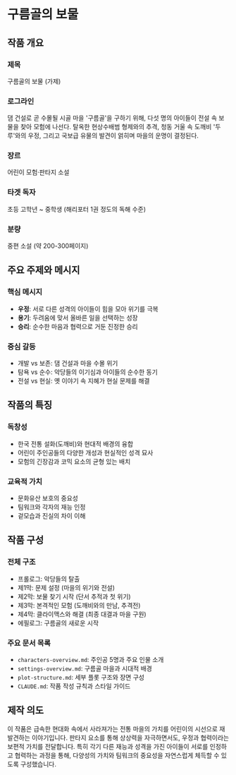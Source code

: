 # 구름골의 보물

## 작품 개요

### 제목
구름골의 보물 (가제)

### 로그라인
댐 건설로 곧 수몰될 시골 마을 '구름골'을 구하기 위해, 다섯 명의 아이들이 전설 속 보물을 찾아 모험에 나선다. 탈옥한 현상수배범 형제와의 추격, 청동 거울 속 도깨비 '두루'와의 우정, 그리고 국보급 유물의 발견이 얽히며 마을의 운명이 결정된다.

### 장르
어린이 모험·판타지 소설

### 타겟 독자
초등 고학년 ~ 중학생 (해리포터 1권 정도의 독해 수준)

### 분량
중편 소설 (약 200-300페이지)

## 주요 주제와 메시지

### 핵심 메시지
- **우정**: 서로 다른 성격의 아이들이 힘을 모아 위기를 극복
- **용기**: 두려움에 맞서 올바른 일을 선택하는 성장
- **승리**: 순수한 마음과 협력으로 거둔 진정한 승리

### 중심 갈등
- 개발 vs 보존: 댐 건설과 마을 수몰 위기
- 탐욕 vs 순수: 악당들의 이기심과 아이들의 순수한 동기
- 전설 vs 현실: 옛 이야기 속 지혜가 현실 문제를 해결

## 작품의 특징

### 독창성
- 한국 전통 설화(도깨비)와 현대적 배경의 융합
- 어린이 주인공들의 다양한 개성과 현실적인 성격 묘사
- 모험의 긴장감과 코믹 요소의 균형 있는 배치

### 교육적 가치
- 문화유산 보호의 중요성
- 팀워크와 각자의 재능 인정
- 겉모습과 진실의 차이 이해

## 작품 구성

### 전체 구조
- 프롤로그: 악당들의 탈출
- 제1막: 문제 설정 (마을의 위기와 전설)
- 제2막: 보물 찾기 시작 (단서 추적과 첫 위기)
- 제3막: 본격적인 모험 (도깨비와의 만남, 추격전)
- 제4막: 클라이맥스와 해결 (최종 대결과 마을 구원)
- 에필로그: 구름골의 새로운 시작

### 주요 문서 목록
- `characters-overview.md`: 주인공 5명과 주요 인물 소개
- `settings-overview.md`: 구름골 마을과 시대적 배경
- `plot-structure.md`: 세부 플롯 구조와 장면 구성
- `CLAUDE.md`: 작품 작성 규칙과 스타일 가이드

## 제작 의도

이 작품은 급속한 현대화 속에서 사라져가는 전통 마을의 가치를 어린이의 시선으로 재발견하는 이야기입니다. 판타지 요소를 통해 상상력을 자극하면서도, 우정과 협력이라는 보편적 가치를 전달합니다. 특히 각기 다른 재능과 성격을 가진 아이들이 서로를 인정하고 협력하는 과정을 통해, 다양성의 가치와 팀워크의 중요성을 자연스럽게 체득할 수 있도록 구성했습니다.